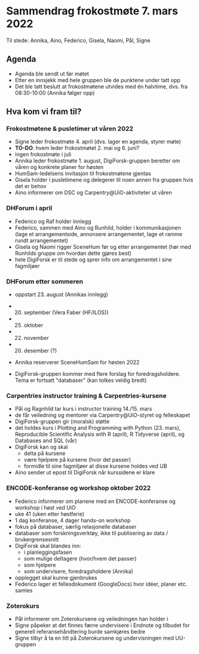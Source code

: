 # Sammendrag frokostmøte 7. mars 2022

Til stede: Annika, Aino, Federico, Gisela, Naomi, Pål, Signe

## Agenda

- Agenda ble sendt ut før møtet
- Etter en innsjekk med hele gruppen ble de punktene under tatt opp
- Det ble tatt beslutt at frokostmøtene utvides med én halvtime, dvs. fra 08:30-10:00 (Annika følger opp)

## Hva kom vi fram til?

### Frokostmøtene & pusletimer ut våren 2022

- Signe leder frokostmøte 4. april (dvs. lager en agenda, styrer møte)
- **TO-DO**: hvem leder frokostmøtet 2. mai og 6. juni?
- ingen frokostmøte i juli
- Annika leder frokostmøte 1. august, DigiForsk-gruppen beretter om våren og konkrete planer for høsten
- HumSam-ledelsens invitasjon til frokostmøtene gjentas
- Gisela holder i pusletimene og delegerer til noen annen fra gruppen hvis det er behov
- Aino informerer om DSC og Carpentry@UiO-aktiviteter ut våren

### DHForum i april

- Federico og Raf holder innlegg
- Federico, sammen med Aino og Runhild, holder i kommunikasjonen (lage et arrangementside, annonsere arrangementet, lage et ramme rundt arrangementet)
- Gisela og Naomi rigger SceneHum før og etter arrangementet (hør med Runhilds gruppe om hvordan dette gjøres best)
- hele DigiForsk er til stede og sprer info om arrangementet i sine fagmiljøer

### DHForum etter sommeren

- oppstart 23. august (Annikas innlegg)
- 20. september (Vera Faber (HF/ILOS))
- 25. oktober
- 22. november
- 20. desember (?)
- Annika reserverer SceneHumSam for høsten 2022

- DigiForsk-gruppen kommer med flere forslag for foredragsholdere. Tema er fortsatt "databaser" (kan tolkes veldig bredt)

### Carpentries instructor training & Carpentries-kursene

- Pål og Ragnhild tar kurs i instructor training 14./15. mars
- de får veiledning og mentorer via Carpentry@UiO-styret og felleskapet
- DigiForsk-gruppen gir (moralsk) støtte
- det holdes kurs i Plotting and Programming with Python (23. mars), Reproducible Scientific Analysis with R (april), R Tidyverse (april), og Databases and SQL (vår)
- DigiForsk kan og skal
  - delta på kursene
  - være hjelpere på kursene (hvor det passer)
  - formidle til sine fagmiljøer at disse kursene holdes ved UB
- Aino sender ut epost til DigiForsk når kurssidene er klare

### ENCODE-konferanse og workshop oktober 2022

- Federico informerer om planene med en ENCODE-konferanse og workshop i høst ved UiO
- uke 41 (uken etter høstferie)
- 1 dag konferanse, 4 dager hands-on workshop
- fokus på databaser, særlig relasjonelle databaser
- databaser som forskningsverktøy, ikke til publisering av data / brukergrensesnitt
- DigiForsk skal blandes inn:
  - i planleggingsfasen
  - som mulige deltagere (hvor/hvem det passer)
  - som hjelpere
  - som undervisere, foredragsholdere (Annika)
- opplegget skal kunne gjenbrukes
- Federico lager et fellesdokument (GoogleDocs) hvor idéer, planer etc. samles

### Zoterokurs

- Pål informerer om Zoterokursene og veiledningen han holder i
- Signe påpeker at det finnes færre undervisere i Endnote og tilbudet for generell referansehåndtering burde samkjøres bedre
- Signe tilbyr å ta en titt på Zoterokursene og undervisningen med UU-gruppen
